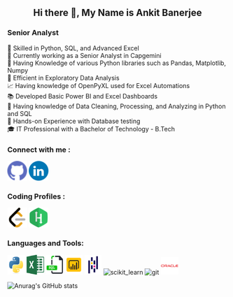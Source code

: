 
<h2 align="center"> Hi there 👋, My Name is Ankit Banerjee</h2>
<h3> Senior Analyst</h3>

 💫 Skilled in Python, SQL, and Advanced Excel  
 🏢 Currently working as a Senior Analyst in Capgemini  
 🦾 Having Knowledge of various Python libraries such as Pandas, Matplotlib, Numpy  
 🔬 Efficient in Exploratory Data Analysis  
 📈 Having knowledge of OpenPyXL used for Excel Automations  
 📚 Developed Basic Power BI and Excel Dashboards  
 💭 Having knowledge of Data Cleaning, Processing, and Analyzing in Python and SQL  
 🐛 Hands-on Experience with Database testing  
 🎓 IT Professional with a Bachelor of Technology - B.Tech


<h3 align="left">Connect with me :</h3>

[<img src='https://github.com/Ankit1032/Ankit1032/blob/main/github.svg' alt='github' title='Github' height='45'>](https://github.com/Ankit1032)  [<img src='https://github.com/Ankit1032/Ankit1032/blob/main/linkedin.svg' alt='linkedin' title='LinkedIn' height='45'>](https://www.linkedin.com/in//ankit-banerjee-a2b470155//)  

<h3 align="left">Coding Profiles :</h3>

[<img src='https://github.com/Ankit1032/Ankit1032/blob/main/leetcode.svg' alt='leetcode' title='Leetcode' height='45'>](https://leetcode.com/Ankit1032/)  [<img src='https://github.com/Ankit1032/Ankit1032/blob/main/hackerrank.svg' alt='hackerrank' title='Hackerrank' height='45'>](https://www.hackerrank.com/techguy_ankit101?hr_r=1)  


<p align="left">
</p>

<h3 align="left">Languages and Tools:</h3>
<p align="left"> 
<img src="https://raw.githubusercontent.com/devicons/devicon/master/icons/python/python-original.svg" alt="python" title='python' width="40" height="45" />
<img src="https://github.com/Ankit1032/Ankit1032/blob/main/excel-app.svg" alt="excel" title='excel' width="40" height="45"/>
<img src="https://github.com/Ankit1032/Ankit1032/blob/main/sql.svg" alt="sql" title='sql' width="40" height="45"/>
<img src="https://github.com/Ankit1032/Ankit1032/blob/main/icons8-power-bi.svg" alt="powerbi" title='powerbi' width="40" height="45"/>
 
<img src="https://raw.githubusercontent.com/devicons/devicon/2ae2a900d2f041da66e950e4d48052658d850630/icons/pandas/pandas-original.svg" alt="pandas" title='pandas' width="40" height="45"/>
<img src="https://upload.wikimedia.org/wikipedia/commons/0/05/Scikit_learn_logo_small.svg" alt="scikit_learn" title='scikit_learn' width="40" height="40"/>
<img src="https://www.vectorlogo.zone/logos/git-scm/git-scm-icon.svg" alt="git" title='git' width="40" height="40"/>
<img src="https://raw.githubusercontent.com/devicons/devicon/master/icons/oracle/oracle-original.svg" alt="oracle" title='oracle' width="40" height="40"/>
</p>


![Anurag's GitHub stats](https://github-readme-stats.vercel.app/api?username=ankit1032&show_icons=true&theme=radical)
